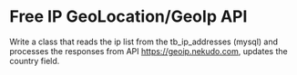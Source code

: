 # Free IP GeoLocation/GeoIp API
Write a class that reads the ip list from the tb_ip_addresses (mysql) and processes the responses from
API https://geoip.nekudo.com, updates the country field.
